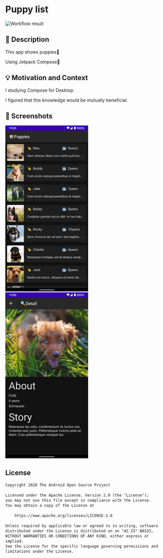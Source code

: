 # Puppy list

<!--- Replace <OWNER> with your Github Username and <REPOSITORY> with the name of your repository. -->
<!--- You can find both of these in the url bar when you open your repository in github. -->
![Workflow result](https://github.com/sakebook/android-dev-challenge-compose-week1/workflows/Check/badge.svg)


## :scroll: Description
<!--- Describe your app in one or two sentences -->
This app shows puppies🐶

Using Jetpack Compose🚀

## :bulb: Motivation and Context
<!--- Optionally point readers to interesting parts of your submission. -->
<!--- What are you especially proud of? -->

I studying Compose for Desktop.

I figured that this knowledge would be mutually beneficial.

## :camera_flash: Screenshots
<!-- You can add more screenshots here if you like -->
<img src="/results/screenshot_1.png" width="260">&emsp;<img src="/results/screenshot_2.png" width="260">

## License
```
Copyright 2020 The Android Open Source Project

Licensed under the Apache License, Version 2.0 (the "License");
you may not use this file except in compliance with the License.
You may obtain a copy of the License at

    https://www.apache.org/licenses/LICENSE-2.0

Unless required by applicable law or agreed to in writing, software
distributed under the License is distributed on an "AS IS" BASIS,
WITHOUT WARRANTIES OR CONDITIONS OF ANY KIND, either express or implied.
See the License for the specific language governing permissions and
limitations under the License.
```